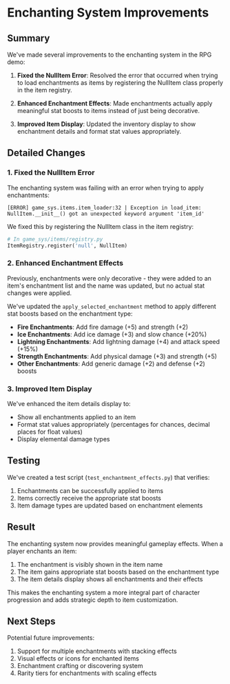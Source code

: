 # Enchanting System Improvements

## Summary
We've made several improvements to the enchanting system in the RPG demo:

1. **Fixed the NullItem Error**: Resolved the error that occurred when trying to load enchantments as items by registering the NullItem class properly in the item registry.

2. **Enhanced Enchantment Effects**: Made enchantments actually apply meaningful stat boosts to items instead of just being decorative.

3. **Improved Item Display**: Updated the inventory display to show enchantment details and format stat values appropriately.

## Detailed Changes

### 1. Fixed the NullItem Error
The enchanting system was failing with an error when trying to apply enchantments:

```
[ERROR] game_sys.items.item_loader:32 | Exception in load_item: NullItem.__init__() got an unexpected keyword argument 'item_id'
```

We fixed this by registering the NullItem class in the item registry:

```python
# In game_sys/items/registry.py
ItemRegistry.register('null', NullItem)
```

### 2. Enhanced Enchantment Effects
Previously, enchantments were only decorative - they were added to an item's enchantment list and the name was updated, but no actual stat changes were applied.

We've updated the `apply_selected_enchantment` method to apply different stat boosts based on the enchantment type:

- **Fire Enchantments**: Add fire damage (+5) and strength (+2)
- **Ice Enchantments**: Add ice damage (+3) and slow chance (+20%)
- **Lightning Enchantments**: Add lightning damage (+4) and attack speed (+15%)
- **Strength Enchantments**: Add physical damage (+3) and strength (+5)
- **Other Enchantments**: Add generic damage (+2) and defense (+2) boosts

### 3. Improved Item Display
We've enhanced the item details display to:

- Show all enchantments applied to an item
- Format stat values appropriately (percentages for chances, decimal places for float values)
- Display elemental damage types

## Testing
We've created a test script (`test_enchantment_effects.py`) that verifies:

1. Enchantments can be successfully applied to items
2. Items correctly receive the appropriate stat boosts
3. Item damage types are updated based on enchantment elements

## Result
The enchanting system now provides meaningful gameplay effects. When a player enchants an item:

1. The enchantment is visibly shown in the item name
2. The item gains appropriate stat boosts based on the enchantment type
3. The item details display shows all enchantments and their effects

This makes the enchanting system a more integral part of character progression and adds strategic depth to item customization.

## Next Steps
Potential future improvements:

1. Support for multiple enchantments with stacking effects
2. Visual effects or icons for enchanted items
3. Enchantment crafting or discovering system
4. Rarity tiers for enchantments with scaling effects
